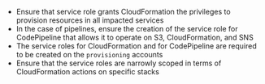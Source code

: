 - Ensure that service role grants CloudFormation the privileges to provision resources in all impacted services
- In the case of pipelines, ensure the creation of the service role for CodePipeline that allows it to operate on S3, CloudFormation, and SNS
- The service roles for CloudFormation and for CodePipeline are required to be created on the `provisioning` accounts
- Ensure that the service roles are narrowly scoped in terms of CloudFormation actions on specific stacks
    
